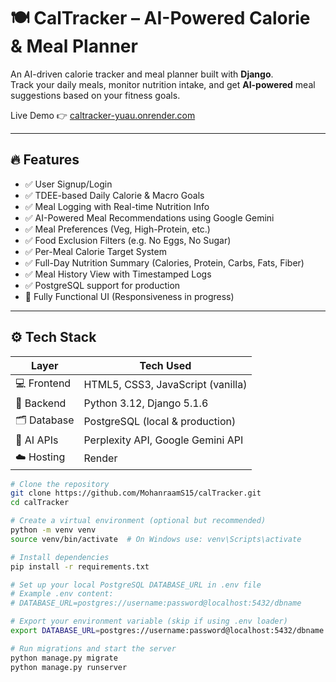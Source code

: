 # 🍽️ CalTracker – AI-Powered Calorie & Meal Planner

An AI-driven calorie tracker and meal planner built with **Django**.  
Track your daily meals, monitor nutrition intake, and get **AI-powered** meal suggestions based on your fitness goals.

Live Demo 👉 [caltracker-yuau.onrender.com](https://caltracker-yuau.onrender.com/)

---

## 🔥 Features

- ✅ User Signup/Login
- ✅ TDEE-based Daily Calorie & Macro Goals
- ✅ Meal Logging with Real-time Nutrition Info
- ✅ AI-Powered Meal Recommendations using Google Gemini
- ✅ Meal Preferences (Veg, High-Protein, etc.)
- ✅ Food Exclusion Filters (e.g. No Eggs, No Sugar)
- ✅ Per-Meal Calorie Target System
- ✅ Full-Day Nutrition Summary (Calories, Protein, Carbs, Fats, Fiber)
- ✅ Meal History View with Timestamped Logs
- ✅ PostgreSQL support for production
- 🔄 Fully Functional UI (Responsiveness in progress)

---

## ⚙️ Tech Stack

| Layer       | Tech Used                            |
|------------|---------------------------------------|
| 💻 Frontend | HTML5, CSS3, JavaScript (vanilla)    |
| 🧠 Backend  | Python 3.12, Django 5.1.6             |
| 🗂️ Database | PostgreSQL (local & production)       |
| 🤖 AI APIs  | Perplexity API, Google Gemini API    |
| ☁️ Hosting  | Render                               |


```bash
# Clone the repository
git clone https://github.com/MohanraamS15/calTracker.git
cd calTracker

# Create a virtual environment (optional but recommended)
python -m venv venv
source venv/bin/activate  # On Windows use: venv\Scripts\activate

# Install dependencies
pip install -r requirements.txt

# Set up your local PostgreSQL DATABASE_URL in .env file
# Example .env content:
# DATABASE_URL=postgres://username:password@localhost:5432/dbname

# Export your environment variable (skip if using .env loader)
export DATABASE_URL=postgres://username:password@localhost:5432/dbname

# Run migrations and start the server
python manage.py migrate
python manage.py runserver

